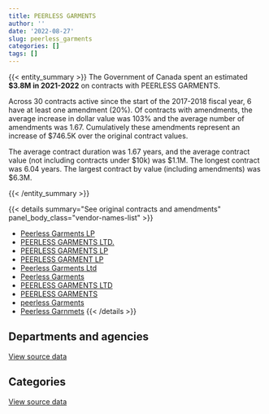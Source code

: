 ```yaml
---
title: PEERLESS GARMENTS
author: ''
date: '2022-08-27'
slug: peerless_garments
categories: []
tags: []
---
```


<script src="/rmarkdown-libs/htmlwidgets/htmlwidgets.js"></script>
<link href="/rmarkdown-libs/datatables-css/datatables-crosstalk.css" rel="stylesheet" />
<script src="/rmarkdown-libs/datatables-binding/datatables.js"></script>
<script src="/rmarkdown-libs/jquery/jquery-3.6.0.min.js"></script>
<link href="/rmarkdown-libs/dt-core-bootstrap/css/dataTables.bootstrap.min.css" rel="stylesheet" />
<link href="/rmarkdown-libs/dt-core-bootstrap/css/dataTables.bootstrap.extra.css" rel="stylesheet" />
<script src="/rmarkdown-libs/dt-core-bootstrap/js/jquery.dataTables.min.js"></script>
<script src="/rmarkdown-libs/dt-core-bootstrap/js/dataTables.bootstrap.min.js"></script>
<link href="/rmarkdown-libs/crosstalk/css/crosstalk.min.css" rel="stylesheet" />
<script src="/rmarkdown-libs/crosstalk/js/crosstalk.min.js"></script>
<script src="/rmarkdown-libs/htmlwidgets/htmlwidgets.js"></script>
<link href="/rmarkdown-libs/datatables-css/datatables-crosstalk.css" rel="stylesheet" />
<script src="/rmarkdown-libs/datatables-binding/datatables.js"></script>
<script src="/rmarkdown-libs/jquery/jquery-3.6.0.min.js"></script>
<link href="/rmarkdown-libs/dt-core-bootstrap/css/dataTables.bootstrap.min.css" rel="stylesheet" />
<link href="/rmarkdown-libs/dt-core-bootstrap/css/dataTables.bootstrap.extra.css" rel="stylesheet" />
<script src="/rmarkdown-libs/dt-core-bootstrap/js/jquery.dataTables.min.js"></script>
<script src="/rmarkdown-libs/dt-core-bootstrap/js/dataTables.bootstrap.min.js"></script>
<link href="/rmarkdown-libs/crosstalk/css/crosstalk.min.css" rel="stylesheet" />
<script src="/rmarkdown-libs/crosstalk/js/crosstalk.min.js"></script>

{{< entity_summary >}}
The Government of Canada spent an estimated **\$3.8M in 2021-2022** on contracts with PEERLESS GARMENTS.

Across 30 contracts active since the start of the 2017-2018 fiscal year, 6 have at least one amendment (20%). Of contracts with amendments, the average increase in dollar value was 103% and the average number of amendments was 1.67. Cumulatively these amendments represent an increase of \$746.5K over the original contract values.

The average contract duration was 1.67 years, and the average contract value (not including contracts under \$10k) was \$1.1M. The longest contract was 6.04 years. The largest contract by value (including amendments) was \$6.3M.

{{< /entity_summary >}}

{{< details summary="See original contracts and amendments" panel_body_class="vendor-names-list" >}}
- [Peerless Garments LP](https://search.open.canada.ca/en/ct/?sort=contract_value_f%20desc&page=1&search_text=%22Peerless%20Garments%20LP%22)
- [PEERLESS GARMENTS LTD.](https://search.open.canada.ca/en/ct/?sort=contract_value_f%20desc&page=1&search_text=%22PEERLESS%20GARMENTS%20LTD.%22)
- [PEERLESS GARMENTS LP](https://search.open.canada.ca/en/ct/?sort=contract_value_f%20desc&page=1&search_text=%22PEERLESS%20GARMENTS%20LP%22)
- [PEERLESS GARMENT LP](https://search.open.canada.ca/en/ct/?sort=contract_value_f%20desc&page=1&search_text=%22PEERLESS%20GARMENT%20LP%22)
- [Peerless Garments Ltd](https://search.open.canada.ca/en/ct/?sort=contract_value_f%20desc&page=1&search_text=%22Peerless%20Garments%20Ltd%22)
- [Peerless Garments](https://search.open.canada.ca/en/ct/?sort=contract_value_f%20desc&page=1&search_text=%22Peerless%20Garments%22)
- [PEERLESS GARMENTS LTD](https://search.open.canada.ca/en/ct/?sort=contract_value_f%20desc&page=1&search_text=%22PEERLESS%20GARMENTS%20LTD%22)
- [PEERLESS GARMENTS](https://search.open.canada.ca/en/ct/?sort=contract_value_f%20desc&page=1&search_text=%22PEERLESS%20GARMENTS%22)
- [peerless Garments](https://search.open.canada.ca/en/ct/?sort=contract_value_f%20desc&page=1&search_text=%22peerless%20Garments%22)
- [Peerless Garnmets](https://search.open.canada.ca/en/ct/?sort=contract_value_f%20desc&page=1&search_text=%22Peerless%20Garnmets%22)
{{< /details >}}

## Departments and agencies

<div id="htmlwidget-1" style="width:100%;height:auto;" class="datatables html-widget"></div>
<script type="application/json" data-for="htmlwidget-1">{"x":{"style":"bootstrap","filter":"none","vertical":false,"data":[["<a href=\"/departments/dnd-mdn/\">National Defence<\/a>","<a href=\"/departments/rcmp-grc/\">Royal Canadian Mounted Police<\/a>","<a href=\"/departments/tc/\">Transport Canada<\/a>"],[10475418.45,822614.56,177975],[3881535.85,8194.05,140944.9],[2869920.2,82070.55,125091],[3293760.6,436241.47,42634.9]],"container":"<table class=\"table table-striped table-hover row-border order-column display\">\n  <thead>\n    <tr>\n      <th>Department<\/th>\n      <th>2018-2019<\/th>\n      <th>2019-2020<\/th>\n      <th>2020-2021<\/th>\n      <th>2021-2022<\/th>\n    <\/tr>\n  <\/thead>\n<\/table>","options":{"order":[[4,"desc"]],"pageLength":10,"autoWidth":true,"columnDefs":[{"targets":1,"render":"function(data, type, row, meta) {\n    return type !== 'display' ? data : DTWidget.formatCurrency(data, \"$\", 2, 3, \",\", \".\", true, null);\n  }"},{"targets":2,"render":"function(data, type, row, meta) {\n    return type !== 'display' ? data : DTWidget.formatCurrency(data, \"$\", 2, 3, \",\", \".\", true, null);\n  }"},{"targets":3,"render":"function(data, type, row, meta) {\n    return type !== 'display' ? data : DTWidget.formatCurrency(data, \"$\", 2, 3, \",\", \".\", true, null);\n  }"},{"targets":4,"render":"function(data, type, row, meta) {\n    return type !== 'display' ? data : DTWidget.formatCurrency(data, \"$\", 2, 3, \",\", \".\", true, null);\n  }"},{"width":"16%","targets":[1,2,3,4]},{"className":"dt-right","targets":[1,2,3,4]}],"orderClasses":false}},"evals":["options.columnDefs.0.render","options.columnDefs.1.render","options.columnDefs.2.render","options.columnDefs.3.render"],"jsHooks":[]}</script>
<p class="text-right">
<a href="https://github.com/GoC-Spending/contracts-data/tree/main/data/out/vendors/peerless_garments/summary_by_fiscal_year_by_department.csv" class="source-data-link btn btn-link">View source data</a>
</p>

## Categories

<div id="htmlwidget-2" style="width:100%;height:auto;" class="datatables html-widget"></div>
<script type="application/json" data-for="htmlwidget-2">{"x":{"style":"bootstrap","filter":"none","vertical":false,"data":[["<a href=\"/categories/11_defence/\">Defence<\/a>","<a href=\"/categories/4_medical/\">Medical<\/a>","<a href=\"/categories/6_industrial_products_and_services/\">Industrial products and services<\/a>"],[1230690.45,6323625,3921692.57],[1234062.2,null,2796612.6],[1230690.45,null,1846391.3],[1035128.68,null,2737508.29]],"container":"<table class=\"table table-striped table-hover row-border order-column display\">\n  <thead>\n    <tr>\n      <th>Category<\/th>\n      <th>2018-2019<\/th>\n      <th>2019-2020<\/th>\n      <th>2020-2021<\/th>\n      <th>2021-2022<\/th>\n    <\/tr>\n  <\/thead>\n<\/table>","options":{"order":[[4,"desc"]],"dom":"t","pageLength":30,"autoWidth":true,"columnDefs":[{"targets":1,"render":"function(data, type, row, meta) {\n    return type !== 'display' ? data : DTWidget.formatCurrency(data, \"$\", 2, 3, \",\", \".\", true, null);\n  }"},{"targets":2,"render":"function(data, type, row, meta) {\n    return type !== 'display' ? data : DTWidget.formatCurrency(data, \"$\", 2, 3, \",\", \".\", true, null);\n  }"},{"targets":3,"render":"function(data, type, row, meta) {\n    return type !== 'display' ? data : DTWidget.formatCurrency(data, \"$\", 2, 3, \",\", \".\", true, null);\n  }"},{"targets":4,"render":"function(data, type, row, meta) {\n    return type !== 'display' ? data : DTWidget.formatCurrency(data, \"$\", 2, 3, \",\", \".\", true, null);\n  }"},{"width":"16%","targets":[1,2,3,4]},{"className":"dt-right","targets":[1,2,3,4]}],"orderClasses":false,"lengthMenu":[10,25,30,50,100]}},"evals":["options.columnDefs.0.render","options.columnDefs.1.render","options.columnDefs.2.render","options.columnDefs.3.render"],"jsHooks":[]}</script>
<p class="text-right">
<a href="https://github.com/GoC-Spending/contracts-data/tree/main/data/out/vendors/peerless_garments/summary_by_fiscal_year_by_category.csv" class="source-data-link btn btn-link">View source data</a>
</p>
